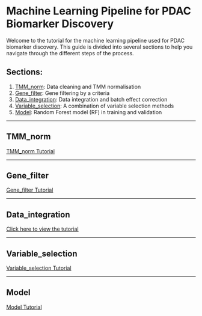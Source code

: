 # Machine Learning Pipeline for PDAC Biomarker Discovery

Welcome to the tutorial for the machine learning pipeline used for PDAC biomarker discovery. This guide is divided into several sections to help you navigate through the different steps of the process.

## Sections:

1. [TMM_norm](#tmm_norm): Data cleaning and TMM normalisation
2. [Gene_filter](#gene_filter): Gene filtering by a criteria
3. [Data_integration](#data_integration): Data integration and batch effect correction
4. [Variable_selection](#variable_selection): A combination of variable selection methods
5. [Model](#model): Random Forest model (RF) in training and validation

---

## TMM_norm

[TMM_norm Tutorial](https://raw.githack.com/Victormah/ML_PDACBiomarker/main/Tutorials/1_TMM_norm.html)

---

## Gene_filter

[Gene_filter Tutorial](https://raw.githack.com/Victormah/ML_PDACBiomarker/main/Tutorials/2_Filter_genes.html)

---

## Data_integration

[Click here to view the tutorial](https://raw.githack.com/Victormah/ML_PDACBiomarker/main/Tutorials/3_Data_integration.html)


---

## Variable_selection

[Variable_selection Tutorial](https://raw.githack.com/Victormah/ML_PDACBiomarker/main/Tutorials/4_variable_selection.html)

---

## Model

[Model Tutorial](https://raw.githack.com/Victormah/ML_PDACBiomarker/main/Tutorials/5_model.html)
